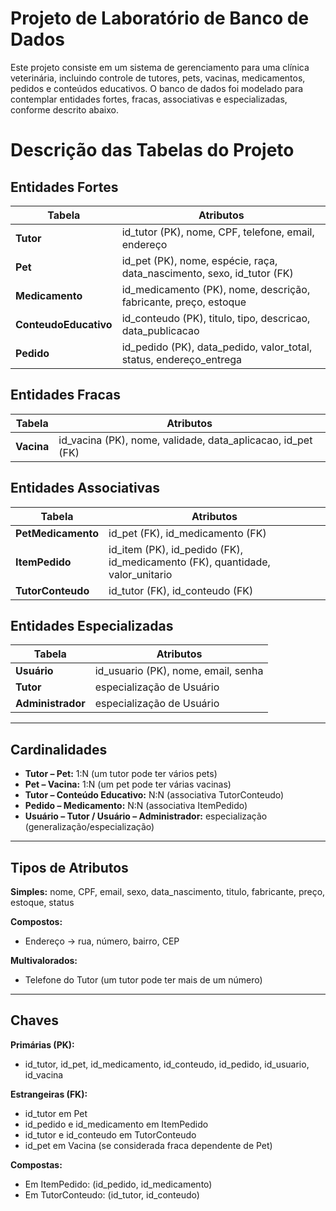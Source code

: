 
# Projeto de Laboratório de Banco de Dados

Este projeto consiste em um sistema de gerenciamento para uma clínica veterinária, incluindo controle de tutores, pets, vacinas, medicamentos, pedidos e conteúdos educativos. O banco de dados foi modelado para contemplar entidades fortes, fracas, associativas e especializadas, conforme descrito abaixo.

# Descrição das Tabelas do Projeto

## Entidades Fortes

| Tabela             | Atributos                                                                 |
|--------------------|---------------------------------------------------------------------------|
| **Tutor**          | id_tutor (PK), nome, CPF, telefone, email, endereço                       |
| **Pet**            | id_pet (PK), nome, espécie, raça, data_nascimento, sexo, id_tutor (FK)     |
| **Medicamento**    | id_medicamento (PK), nome, descrição, fabricante, preço, estoque           |
| **ConteudoEducativo** | id_conteudo (PK), titulo, tipo, descricao, data_publicacao              |
| **Pedido**         | id_pedido (PK), data_pedido, valor_total, status, endereço_entrega                           |

## Entidades Fracas

| Tabela   | Atributos                                             |
|----------|-------------------------------------------------------|
| **Vacina** | id_vacina (PK), nome, validade, data_aplicacao, id_pet (FK) |

## Entidades Associativas

| Tabela         | Atributos                                             |
|----------------|-------------------------------------------------------|
| **PetMedicamento** | id_pet (FK), id_medicamento (FK)                  |
| **ItemPedido**     | id_item (PK), id_pedido (FK), id_medicamento (FK), quantidade, valor_unitario |
| **TutorConteudo**  | id_tutor (FK), id_conteudo (FK)                    |

## Entidades Especializadas

| Tabela           | Atributos                                  |
|------------------|--------------------------------------------|
| **Usuário**      | id_usuario (PK), nome, email, senha        |
| **Tutor**        | especialização de Usuário                  |
| **Administrador**| especialização de Usuário                  |

---

## Cardinalidades

- **Tutor – Pet:** 1:N (um tutor pode ter vários pets)
- **Pet – Vacina:** 1:N (um pet pode ter várias vacinas)
- **Tutor – Conteúdo Educativo:** N:N (associativa TutorConteudo)
- **Pedido – Medicamento:** N:N (associativa ItemPedido)
- **Usuário – Tutor / Usuário – Administrador:** especialização (generalização/especialização)

---

## Tipos de Atributos

**Simples:** nome, CPF, email, sexo, data_nascimento, titulo, fabricante, preço, estoque, status

**Compostos:**
- Endereço → rua, número, bairro, CEP

**Multivalorados:**
- Telefone do Tutor (um tutor pode ter mais de um número)

---

## Chaves

**Primárias (PK):**
- id_tutor, id_pet, id_medicamento, id_conteudo, id_pedido, id_usuario, id_vacina

**Estrangeiras (FK):**
- id_tutor em Pet
- id_pedido e id_medicamento em ItemPedido
- id_tutor e id_conteudo em TutorConteudo
- id_pet em Vacina (se considerada fraca dependente de Pet)

**Compostas:**
- Em ItemPedido: (id_pedido, id_medicamento)
- Em TutorConteudo: (id_tutor, id_conteudo)